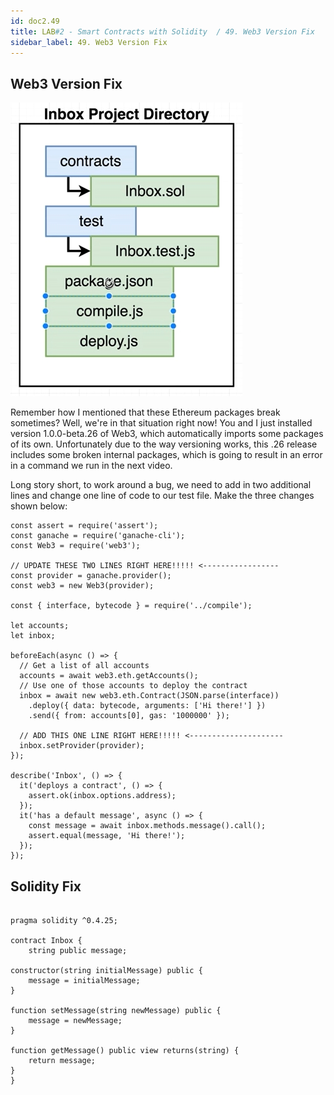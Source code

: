 ```yaml
---
id: doc2.49
title: LAB#2 - Smart Contracts with Solidity  / 49. Web3 Version Fix
sidebar_label: 49. Web3 Version Fix
---
```


## Web3 Version Fix


![alt text](.\assets\Imagem37_1.jpg)


Remember how I mentioned that these Ethereum packages break sometimes?  Well, we're in that situation right now!  You and I just installed version 1.0.0-beta.26 of Web3, which automatically imports some packages of its own.  Unfortunately due to the way versioning works, this .26 release includes some broken internal packages, which is going to result in an error in a command we run in the next video. 

Long story short, to work around a bug, we need to add in two additional lines and change one line of code to our test file.  Make the three changes shown below:

~~~
const assert = require('assert');
const ganache = require('ganache-cli');
const Web3 = require('web3');
 
// UPDATE THESE TWO LINES RIGHT HERE!!!!! <-----------------
const provider = ganache.provider();
const web3 = new Web3(provider);
 
const { interface, bytecode } = require('../compile');
 
let accounts;
let inbox;
 
beforeEach(async () => {
  // Get a list of all accounts
  accounts = await web3.eth.getAccounts();
  // Use one of those accounts to deploy the contract
  inbox = await new web3.eth.Contract(JSON.parse(interface))
    .deploy({ data: bytecode, arguments: ['Hi there!'] })
    .send({ from: accounts[0], gas: '1000000' });
    
  // ADD THIS ONE LINE RIGHT HERE!!!!! <---------------------
  inbox.setProvider(provider);
});
 
describe('Inbox', () => {
  it('deploys a contract', () => {
    assert.ok(inbox.options.address);
  });
  it('has a default message', async () => {
    const message = await inbox.methods.message().call();
    assert.equal(message, 'Hi there!');
  });
});

~~~


## Solidity Fix

~~~

pragma solidity ^0.4.25;

contract Inbox {
    string public message;

constructor(string initialMessage) public {
    message = initialMessage;
}

function setMessage(string newMessage) public {
    message = newMessage;
}

function getMessage() public view returns(string) {
    return message;
}
}


~~~
